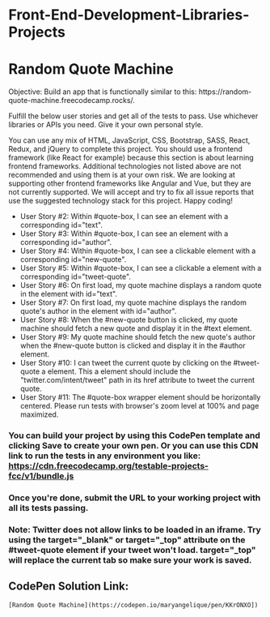 # Front-End-Development-Libraries-Projects

<!DOCTYPE html>
<html lang="en">
<head>
    <meta charset="UTF-8">
    <meta name="viewport" content="width=device-width, initial-scale=1.0">
</head>
<body>
    <div class="react-and-redux">
        <h1>Random Quote Machine</h1>
        <p>Objective: Build an app that is functionally similar to this: https://random-quote-machine.freecodecamp.rocks/.

Fulfill the below user stories and get all of the tests to pass. Use whichever libraries or APIs you need. Give it your own personal style.

You can use any mix of HTML, JavaScript, CSS, Bootstrap, SASS, React, Redux, and jQuery to complete this project. You should use a frontend framework (like React for example) because this section is about learning frontend frameworks. Additional technologies not listed above are not recommended and using them is at your own risk. We are looking at supporting other frontend frameworks like Angular and Vue, but they are not currently supported. We will accept and try to fix all issue reports that use the suggested technology stack for this project. Happy coding!</p>
        <ul>
            <li>User Story #2: Within #quote-box, I can see an element with a corresponding id="text".</li>
            <li>User Story #3: Within #quote-box, I can see an element with a corresponding id="author".</li>
            <li>User Story #4: Within #quote-box, I can see a clickable element with a corresponding id="new-quote".</li>
            <li>User Story #5: Within #quote-box, I can see a clickable a element with a corresponding id="tweet-quote".</li>
            <li>User Story #6: On first load, my quote machine displays a random quote in the element with id="text".</li>
            <li>User Story #7: On first load, my quote machine displays the random quote's author in the element with id="author".</li>
            <li>User Story #8: When the #new-quote button is clicked, my quote machine should fetch a new quote and display it in the #text element.</li>
            <li>User Story #9: My quote machine should fetch the new quote's author when the #new-quote button is clicked and display it in the #author element.</li>
            <li>User Story #10: I can tweet the current quote by clicking on the #tweet-quote a element. This a element should include the "twitter.com/intent/tweet" path in its href attribute to tweet the current quote.</li>
            <li>User Story #11: The #quote-box wrapper element should be horizontally centered. Please run tests with browser's zoom level at 100% and page maximized.</li>
          </ul>
          <h3>You can build your project by using this CodePen template and clicking Save to create your own pen. Or you can use this CDN link to run the tests in any environment you like: https://cdn.freecodecamp.org/testable-projects-fcc/v1/bundle.js</h3>
          <h3>Once you're done, submit the URL to your working project with all its tests passing.</h3>
          <h3>Note: Twitter does not allow links to be loaded in an iframe. Try using the target="_blank" or target="_top" attribute on the #tweet-quote element if your tweet won't load. target="_top" will replace the current tab so make sure your work is saved.</h3>
    </div>
</body>
</html>

## CodePen Solution Link: 
    [Random Quote Machine](https://codepen.io/maryangelique/pen/KKrONXO])

